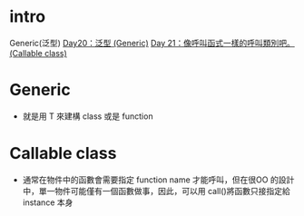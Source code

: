 # intro
Generic(泛型)
[Day20：泛型 (Generic)](https://ithelp.ithome.com.tw/articles/10240453)
[Day 21：像呼叫函式一樣的呼叫類別吧。(Callable class)](https://ithelp.ithome.com.tw/articles/10241328)

# Generic
- 就是用 T 來建構 class 或是 function

# Callable class
- 通常在物件中的函數會需要指定 function name 才能呼叫，但在很OO 的設計中，單一物件可能僅有一個函數做事，因此，可以用 call()將函數只接指定給 instance 本身
